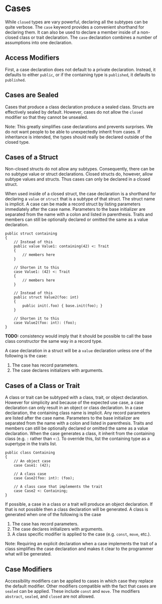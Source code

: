 # Cases

While `closed` types are vary powerful, declaring all the subtypes can be quite verbose. The `case`
keyword provides a convenient shorthand for declaring them. It can also be used to declare a member
inside of a non-closed class or trait declaration. The `case` declaration combines a number of assumptions
into one declaration.

## Access Modifiers

First, a case declaration does not default to a private declaration. Instead, it defaults to either
`public`, or if the containing type is `published`, it defaults to `published`.

## Cases are Sealed

Cases that produce a class declaration produce a sealed class. Structs are effectively sealed by
default. However, cases do not allow the `closed` modifier so that they cannot be unsealed.

Note: This greatly simplifies case declarations and prevents surprises. We do not want people to be
able to unexpectedly inherit from cases. If inheritance is intended, the types should really be
declared outside of the closed type.

## Cases of a Struct

Non-closed structs do not allow any subtypes. Consequently, there can be no subtype value or struct
declarations. Closed structs do, however, allow subtype values and structs. Thus cases can only be
declared in a closed struct.

When used inside of a closed struct, the case declaration is a shorthand for declaring a `value` or
`struct` that is a subtype of that struct. The struct name is implicit. A case can be made a record
struct by listing parameters immediately after the case name. Parameters to the base initializer are
separated from the name with a colon and listed in parenthesis. Traits and members can still be
optionally declared or omitted the same as a value declaration.

```azoth
public struct containing
{
    // Instead of this
    public value Value1: containing(42) <: Trait
    {
        // members here
    }

    // Shorten it to this
    case Value1: (42) <: Trait
    {
        // members here
    }

    // Instead of this
    public struct Value2(foo: int)
    {
        public init(.foo) { base.init(foo); }
    }

    // Shorten it to this
    case Value2(foo: int): (foo);
}
```

**TODO:** consistency would imply that it should be possible to call the base class constructor the
same way in a record type.

A case declaration in a struct will be a `value` declaration unless one of the following is the
case:

1. The case has record parameters.
2. The case declares initializers with arguments.

## Cases of a Class or Trait

A class or trait can be subtyped with a class, trait, or object declaration. However for simplicity
 and because of the expected use case, a case declaration can only result in an object or class
declaration. In a case declaration, the containing class name is implicit. Any record parameters are
listed after the case name. Parameters to the base initializer are separated from the name with a
colon and listed in parenthesis. Traits and members can still be optionally declared or omitted the
same as a value declaration. When the case generates a class, it inherit from the containing class
(e.g. `:` rather than `<:`). To override this, list the containing type as a supertype in the traits
list.

```azoth
public class Containing
{
    // An object case
    case Case1: (42);

    // A class case
    case Case2(foo: int): (foo);

    // A class case that implements the trait
    case Case2 <: Containing;
}
```

If possible, a case in a class or a trait will produce an object declaration. If that is not
possible then a class declaration will be generated. A class is generated when one of the following
is the case

1. The case has record parameters.
2. The case declares initializers with arguments.
3. A class specific modifier is applied to the case (e.g. `const`, `move`, etc.).

Note: Requiring an explicit declaration when a case implements the trait of a class simplifies the
case declaration and makes it clear to the programmer what will be generated.

## Case Modifiers

Accessibility modifiers can be applied to cases in which case they replace the default modifier.
Other modifiers compatible with the fact that cases are `sealed` can be applied. These include
`const` and `move`. The modifiers `abstract`, `sealed`, and `closed` are not allowed.
